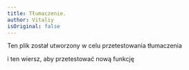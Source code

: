 ```yaml
---
title: Tłumaczenie.
author: Vitaliy
isOriginal: false
---
```


Ten plik został utworzony w celu przetestowania tłumaczenia


i ten wiersz, aby przetestować nową funkcję
